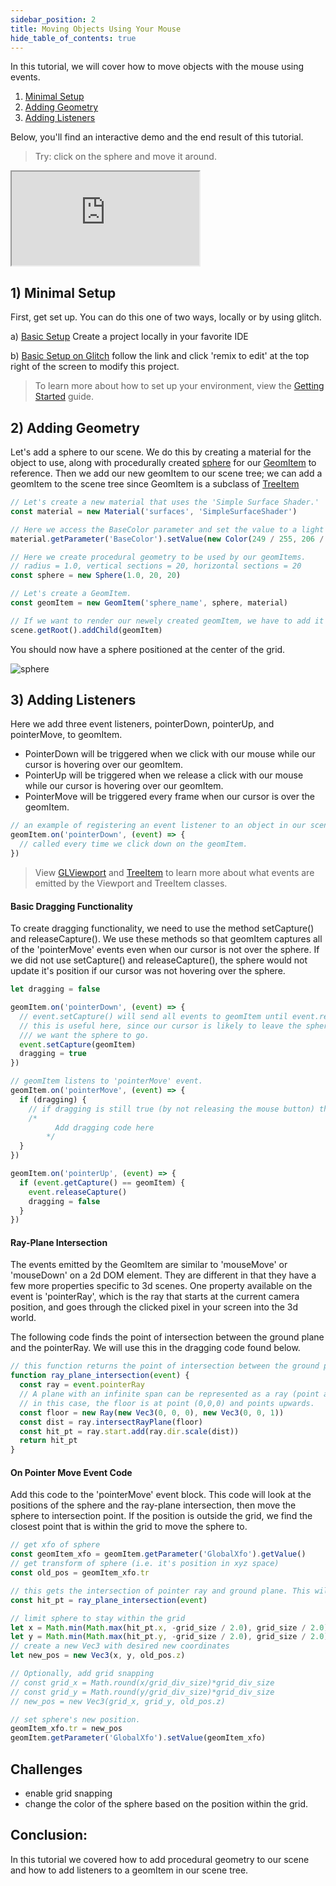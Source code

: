 ```yaml
---
sidebar_position: 2
title: Moving Objects Using Your Mouse
hide_table_of_contents: true
---
```


In this tutorial, we will cover how to move objects with the mouse using events.

1. [Minimal Setup](#1-minimal-setup)
2. [Adding Geometry](#2-adding-geometry)
3. [Adding Listeners](#3-adding-listeners)

Below, you'll find an interactive demo and the end result of this tutorial.

> Try: click on the sphere and move it around.

<iframe 
    src="https://glitch.com/embed/#!/embed/sphere-drag?path=index.html&previewSize=100"
    title="sphere-drag on Glitch"
    allow="geolocation; microphone; camera; midi; vr; encrypted-media"
  class="glitch" markdown="1"
></iframe>

## 1) Minimal Setup

First, get set up. You can do this one of two ways, locally or by using glitch.

a) [Basic Setup](basic-template.md)
Create a project locally in your favorite IDE

b) [Basic Setup on Glitch](https://glitch.com/edit/#!/zea-minimal-app)
follow the link and click 'remix to edit' at the top right of the screen to modify this project.

> To learn more about how to set up your environment, view the [Getting Started](../Manual/Getting-Started/getting-started-overview.md) guide.

## 2) Adding Geometry

Let's add a sphere to our scene. We do this by creating a material for the object to use, along with procedurally created [sphere](../API/SceneTree/Geometry/Shapes/SceneTree_Geometry_Shapes_Sphere.Sphere) for our [GeomItem](../API/SceneTree/SceneTree_GeomItem.GeomItem) to reference.
Then we add our new geomItem to our scene tree; we can add a geomItem to the scene tree since GeomItem is a subclass of [TreeItem](../API/SceneTree/SceneTree_TreeItem.TreeItem)

```javascript
// Let's create a new material that uses the 'Simple Surface Shader.'
const material = new Material('surfaces', 'SimpleSurfaceShader')

// Here we access the BaseColor parameter and set the value to a light gray.
material.getParameter('BaseColor').setValue(new Color(249 / 255, 206 / 255, 3 / 255))

// Here we create procedural geometry to be used by our geomItems.
// radius = 1.0, vertical sections = 20, horizontal sections = 20
const sphere = new Sphere(1.0, 20, 20)

// Let's create a GeomItem.
const geomItem = new GeomItem('sphere_name', sphere, material)

// If we want to render our newely created geomItem, we have to add it to our scene tree.
scene.getRoot().addChild(geomItem)
```

You should now have a sphere positioned at the center of the grid.

![sphere](/img/misc/sphere-drag-step2.png ':class = screenshot')

## 3) Adding Listeners

Here we add three event listeners, pointerDown, pointerUp, and pointerMove, to geomItem.

- PointerDown will be triggered when we click with our mouse while our cursor is hovering over our geomItem.
- PointerUp will be triggered when we release a click with our mouse while our cursor is hovering over our geomItem.
- PointerMove will be triggered every frame when our cursor is over the geomItem.

```javascript
// an example of registering an event listener to an object in our scene.
geomItem.on('pointerDown', (event) => {
  // called every time we click down on the geomItem.
})
```

> View [GLViewport](../API/Renderer/Renderer_GLViewport.GLViewport) and [TreeItem](../API/SceneTree/SceneTree_TreeItem.TreeItem) to learn more about what events are emitted by the Viewport and TreeItem classes.

#### Basic Dragging Functionality

To create dragging functionality, we need to use the method setCapture() and releaseCapture(). We use these methods so that geomItem captures all of the 'pointerMove' events even when our cursor is not over the sphere. If we did not use setCapture() and releaseCapture(), the sphere would not update it's position if our cursor was not hovering over the sphere.

```javascript
let dragging = false

geomItem.on('pointerDown', (event) => {
  // event.setCapture() will send all events to geomItem until event.releaseCapture() is called.
  // this is useful here, since our cursor is likely to leave the sphere as we drag toward where
  /// we want the sphere to go.
  event.setCapture(geomItem)
  dragging = true
})

// geomItem listens to 'pointerMove' event.
geomItem.on('pointerMove', (event) => {
  if (dragging) {
    // if dragging is still true (by not releasing the mouse button) this code should run.
    /*
          Add dragging code here
        */
  }
})

geomItem.on('pointerUp', (event) => {
  if (event.getCapture() == geomItem) {
    event.releaseCapture()
    dragging = false
  }
})
```

#### Ray-Plane Intersection

The events emitted by the GeomItem are similar to 'mouseMove' or 'mouseDown' on a 2d DOM element. They are different in that they have a few more properties specific to 3d scenes. One property available on the event is 'pointerRay', which is the ray that starts at the current camera position, and goes through the clicked pixel in your screen into the 3d world.

The following code finds the point of intersection between the ground plane and the pointerRay. We will use this in the dragging code found below.

```javascript
// this function returns the point of intersection between the ground plane and pointer ray.
function ray_plane_intersection(event) {
  const ray = event.pointerRay
  // A plane with an infinite span can be represented as a ray (point and direction)
  // in this case, the floor is at point (0,0,0) and points upwards.
  const floor = new Ray(new Vec3(0, 0, 0), new Vec3(0, 0, 1))
  const dist = ray.intersectRayPlane(floor)
  const hit_pt = ray.start.add(ray.dir.scale(dist))
  return hit_pt
}
```

#### On Pointer Move Event Code

Add this code to the 'pointerMove' event block. This code will look at the positions of the sphere and the ray-plane intersection, then move the sphere to intersection point. If the position is outside the grid, we find the closest point that is within the grid to move the sphere to.

```javascript
// get xfo of sphere
const geomItem_xfo = geomItem.getParameter('GlobalXfo').getValue()
// get transform of sphere (i.e. it's position in xyz space)
const old_pos = geomItem_xfo.tr

// this gets the intersection of pointer ray and ground plane. This will be the next position for our sphere.
const hit_pt = ray_plane_intersection(event)

// limit sphere to stay within the grid
let x = Math.min(Math.max(hit_pt.x, -grid_size / 2.0), grid_size / 2.0)
let y = Math.min(Math.max(hit_pt.y, -grid_size / 2.0), grid_size / 2.0)
// create a new Vec3 with desired new coordinates
let new_pos = new Vec3(x, y, old_pos.z)

// Optionally, add grid snapping
// const grid_x = Math.round(x/grid_div_size)*grid_div_size
// const grid_y = Math.round(y/grid_div_size)*grid_div_size
// new_pos = new Vec3(grid_x, grid_y, old_pos.z)

// set sphere's new position.
geomItem_xfo.tr = new_pos
geomItem.getParameter('GlobalXfo').setValue(geomItem_xfo)
```

## Challenges

- enable grid snapping
- change the color of the sphere based on the position within the grid.

## Conclusion:

In this tutorial we covered how to add procedural geometry to our scene and how to add listeners to a geomItem in our scene tree.

<!-- ## Next Steps -->

<!-- # TODO: also write subsequent tutorial covering object targeting via look-at rotation method.
In this tutorial, we will go over how to create an object that tracks another objects position using events. -->
